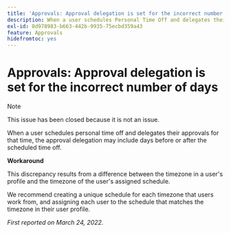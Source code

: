 ```yaml
---
title: 'Approvals: Approval delegation is set for the incorrect number of days'
description: When a user schedules Personal Time Off and delegates their approvals for that time, the approval delegation may include days before or after the scheduled time off.
exl-id: 8d978983-b663-442b-9935-75ecbd359a43
feature: Approvals
hidefromtoc: yes
---
```

# Approvals: Approval delegation is set for the incorrect number of days

>[!NOTE]
>
>This issue has been closed because it is not an issue.

When a user schedules personal time off and delegates their approvals for that time, the approval delegation may include days before or after the scheduled time off.

**Workaround**

This discrepancy results from a difference between the timezone in a user's profile and the timezone of the user's assigned schedule.

We recommend creating a unique schedule for each timezone that users work from, and assigning each user to the schedule that matches the timezone in their user profile.

_First reported on March 24, 2022._
